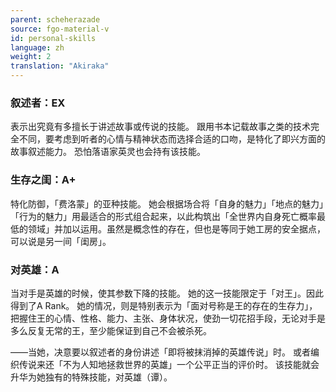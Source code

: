 ```yaml
---
parent: scheherazade
source: fgo-material-v
id: personal-skills
language: zh
weight: 2
translation: "Akiraka"
---
```


### 叙述者：EX

表示出究竟有多擅长于讲述故事或传说的技能。
跟用书本记载故事之类的技术完全不同，要考虑到听者的心情与精神状态而选择合适的口吻，是特化了即兴方面的故事叙述能力。
恐怕落语家英灵也会持有该技能。

### 生存之闺：A+

特化防御，「费洛蒙」的亚种技能。
她会根据场合将「自身的魅力」「地点的魅力」「行为的魅力」用最适合的形式组合起来，以此构筑出「全世界内自身死亡概率最低的领域」并加以运用。虽然是概念性的存在，但也是等同于她工房的安全据点，可以说是另一间「闺房」。

### 对英雄：A

当对手是英雄的时候，使其参数下降的技能。
她的这一技能限定于「对王」。因此得到了A Rank。
她的情况，则是特别表示为「面对号称是王的存在的生存力」，把握住王的心情、性格、能力、主张、身体状况，使劲一切花招手段，无论对手是多么反复无常的王，至少能保证到自己不会被杀死。

——当她，决意要以叙述者的身份讲述「即将被抹消掉的英雄传说」时。
或者编织传说来还「不为人知地拯救世界的英雄」一个公平正当的评价时。
该技能就会升华为她独有的特殊技能，对英雄（谭）。
